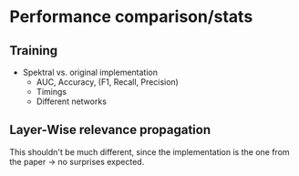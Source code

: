 # Performance comparison/stats
## Training
+ Spektral vs. original implementation
  + AUC, Accuracy, (F1, Recall, Precision)
  + Timings
  + Different networks

## Layer-Wise relevance propagation
This shouldn't be much different, since the implementation is the one from the paper -> no surprises expected.
